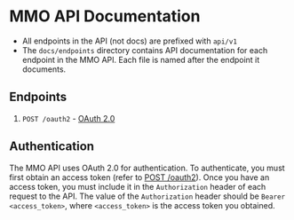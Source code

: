 # MMO API Documentation

- All endpoints in the API (not docs) are prefixed with `api/v1`
- The `docs/endpoints` directory contains API documentation for each endpoint in the MMO API. Each file is named after the endpoint it documents.

## Endpoints
1. `POST /oauth2` - [OAuth 2.0](endpoints/post_oauth2.md)

## Authentication

The MMO API uses OAuth 2.0 for authentication. To authenticate, you must first obtain an access token (refer to [POST /oauth2](endpoints/post_oauth2.md)). Once you have an access token, you must include it in the `Authorization` header of each request to the API. The value of the `Authorization` header should be `Bearer <access_token>`, where `<access_token>` is the access token you obtained.
